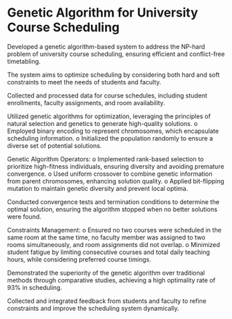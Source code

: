 # Genetic Algorithm for University Course Scheduling

Developed a genetic algorithm-based system to address the NP-hard problem of university course scheduling, ensuring efficient and conflict-free timetabling.

The system aims to optimize scheduling by considering both hard and soft constraints to meet the needs of students and faculty.

Collected and processed data for course schedules, including student enrollments, faculty assignments, and room availability.

Utilized genetic algorithms for optimization, leveraging the principles of natural selection and genetics to generate high-quality solutions.
    o Employed binary encoding to represent chromosomes, which encapsulate scheduling information.
    o Initialized the population randomly to ensure a diverse set of potential solutions.

Genetic Algorithm Operators:
    o Implemented rank-based selection to prioritize high-fitness individuals, ensuring diversity and avoiding premature convergence.
    o Used uniform crossover to combine genetic information from parent chromosomes, enhancing solution quality.
    o Applied bit-flipping mutation to maintain genetic diversity and prevent local optima.

Conducted convergence tests and termination conditions to determine the optimal solution, ensuring the algorithm stopped when no better solutions were found.

Constraints Management:
    o Ensured no two courses were scheduled in the same room at the same time, no faculty member was assigned to two rooms simultaneously, and room assignments did not overlap.
    o Minimized student fatigue by limiting consecutive courses and total daily teaching hours, while considering preferred course timings.

Demonstrated the superiority of the genetic algorithm over traditional methods through comparative studies, achieving a high optimality rate of 93% in scheduling.

Collected and integrated feedback from students and faculty to refine constraints and improve the scheduling system dynamically.
